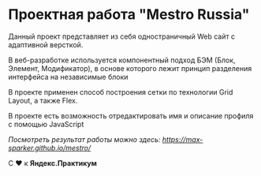 # Проектная работа "Mestro Russia"

Данный проект представляет из себя одностраничный Web сайт с адаптивной версткой.

В веб-разработке используется компонентный подход БЭМ (Блок, Элемент, Модификатор),
в основе которого лежит принцип разделения интерфейса на независимые блоки

В проекте применен способ построения сетки по технологии Grid Layout, а также Flex.

В проекте есть возможность отредактировать имя и описание профиля с помощью JavaScript

_Посмотреть результат работы можно здесь: https://max-sparker.github.io/mestro/_

С ❤ к **Яндекс.Практикум**

